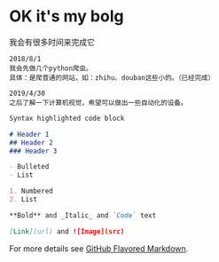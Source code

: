 # OK it's my bolg
我会有很多时间来完成它
```
2018/8/1
我会先做几个python爬虫。
具体：是爬普通的网站，如：zhihu、douban这些小的。（已经完成）

2019/4/30
之后了解一下计算机视觉，希望可以做出一些自动化的设备。
```

```markdown
Syntax highlighted code block

# Header 1
## Header 2
### Header 3

- Bulleted
- List

1. Numbered
2. List

**Bold** and _Italic_ and `Code` text

[Link](url) and ![Image](src)
```

For more details see [GitHub Flavored Markdown](https://guides.github.com/features/mastering-markdown/).



